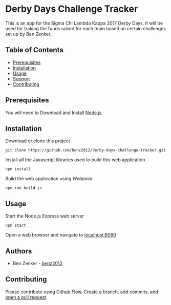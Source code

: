# Derby Days Challenge Tracker

This is an app for the Sigma Chi Lambda Kappa 2017 Derby Days. It will be used for traking the funds raised for each team based on certain challenges set up by Ben Zenker.

## Table of Contents

- [Prerequisites](#prerequisites)
- [Installation](#installation)
- [Usage](#usage)
- [Support](#support)
- [Contributing](#contributing)

## Prerequisites

You will need to Download and Install [Node.js](https://nodejs.org/en/download/)

## Installation

Download or clone this project
```
git clone https://github.com/benz2012/derby-days-challenge-tracker.git
```

Install all the Javascript libraries used to build this web application
```
npm install
```

Build the web application using *Webpack*
```
npm run build-js
```

## Usage

Start the Node.js Express web server
```
npm start
```

Open a web browser and navigate to [localhost:8080](http://localhost:8080)


## Authors

- Ben Zenker - [benz2012](https://github.com/benz2012)

## Contributing

Please contribute using [Github Flow](https://guides.github.com/introduction/flow/). Create a branch, add commits, and [open a pull request](https://github.com/benz2012/derby-days-challenge-tracker/compare).
